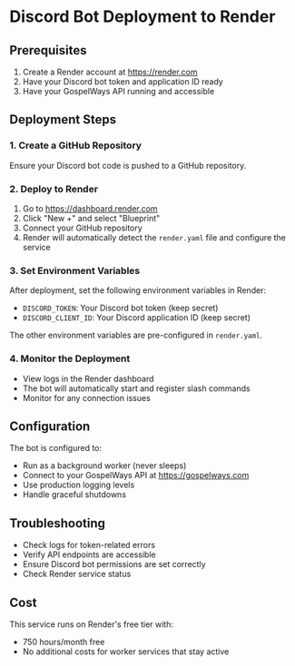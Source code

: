 # Discord Bot Deployment to Render

## Prerequisites
1. Create a Render account at https://render.com
2. Have your Discord bot token and application ID ready
3. Have your GospelWays API running and accessible

## Deployment Steps

### 1. Create a GitHub Repository
Ensure your Discord bot code is pushed to a GitHub repository.

### 2. Deploy to Render
1. Go to https://dashboard.render.com
2. Click "New +" and select "Blueprint"
3. Connect your GitHub repository
4. Render will automatically detect the `render.yaml` file and configure the service

### 3. Set Environment Variables
After deployment, set the following environment variables in Render:
- `DISCORD_TOKEN`: Your Discord bot token (keep secret)
- `DISCORD_CLIENT_ID`: Your Discord application ID (keep secret)

The other environment variables are pre-configured in `render.yaml`.

### 4. Monitor the Deployment
- View logs in the Render dashboard
- The bot will automatically start and register slash commands
- Monitor for any connection issues

## Configuration
The bot is configured to:
- Run as a background worker (never sleeps)
- Connect to your GospelWays API at https://gospelways.com
- Use production logging levels
- Handle graceful shutdowns

## Troubleshooting
- Check logs for token-related errors
- Verify API endpoints are accessible
- Ensure Discord bot permissions are set correctly
- Check Render service status

## Cost
This service runs on Render's free tier with:
- 750 hours/month free
- No additional costs for worker services that stay active
